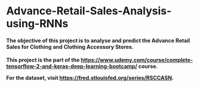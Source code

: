 # Advance-Retail-Sales-Analysis-using-RNNs

#### The objective of this project is to analyse and predict the Advance Retail Sales for Clothing and Clothing Accessory Stores.
**This project is the part of the https://www.udemy.com/course/complete-tensorflow-2-and-keras-deep-learning-bootcamp/ course.**

**For the dataset, visit https://fred.stlouisfed.org/series/RSCCASN.**
